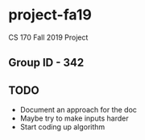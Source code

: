 # project-fa19
CS 170 Fall 2019 Project

## Group ID - 342

## TODO
- Document an approach for the doc
- Maybe try to make inputs harder
- Start coding up algorithm
